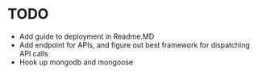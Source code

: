 # TODO
* Add guide to deployment in Readme.MD
* Add endpoint for APIs, and figure out best framework for dispatching API calls
* Hook up mongodb and mongoose

